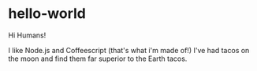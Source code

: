 # hello-world

Hi Humans!

I like Node.js and Coffeescript (that's what i'm made of!)
I've had tacos on the moon and find them far superior to the Earth tacos.
